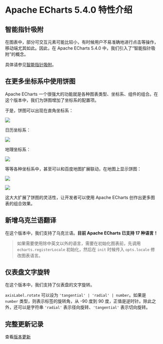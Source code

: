 # Apache ECharts 5.4.0 特性介绍

## 智能指针吸附

在图表中，部分可交互元素可能比较小，有时候用户不易准确地进行点击等操作，移动端尤其如此。因此，在 Apache ECharts 5.4.0 中，我们引入了“智能指针吸附”的概念。

具体请参见[智能指针吸附](${lang}/how-to/interaction/coarse-pointer)。

## 在更多坐标系中使用饼图

Apache ECharts 一个很强大的功能就是各种图表类型、坐标系、组件的组合。在这个版本中，我们为饼图增加了坐标系的配置项。

于是，饼图可以出现在直角坐标系：

![](images/5-4-0/pie-grid.png)

日历坐标系：

![](images/5-4-0/pie-calendar.png)

地理坐标系：

![](images/5-4-0/pie-geo.png)

等等各种坐标系中，甚至可以和百度地图扩展联动，在地图上显示饼图：

![](images/5-4-0/pie-bmap.png)

![](images/5-4-0/pie-amap.png)

这大大扩展了饼图的灵活性，让开发者可以使用 Apache ECharts 创作出更多图表的组合效果。

## 新增乌克兰语翻译

在这个版本中，我们支持了乌克兰语。**目前 Apache ECharts 已支持 17 种语言！**

> 如果需要使用除中英文以外的语言，需要在初始化图表前，先调用 `echarts.registerLocale` 初始化，然后在 `init` 时候传入 `opts.locale` 修改图表语言。

## 仪表盘文字旋转

在这个版本中，我们支持了仪表盘的文字旋转。

<md-example src="gauge-grade" width="100%" height="400" />

`axisLabel.rotate` 可以设为 `'tangential' | 'radial' | number`。如果是 `number` 类型，则表示标签的旋转角，从 -90 度到 90 度，正值是逆时针。除此之外，还可以是字符串 `'radial'` 表示径向旋转、`'tangential'` 表示切向旋转。

## 完整更新记录

查看[版本更新](${mainSitePath}/changelog.html#v5-4-0)
